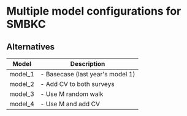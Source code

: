 # Multiple model configurations for SMBKC

## Alternatives

Model         | Description
------------- | -------------
model_1       | - Basecase (last year's model 1)      
model_2       | - Add CV to both surveys
model_3       | - Use M random walk
model_4       | - Use M and add CV



